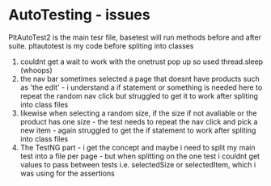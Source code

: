 # AutoTesting - issues 

PltAutoTest2 is the main tesr file, basetest will run methods before and after suite. pltautotest is my code before spliting into classes

1. couldnt get a wait to work with the onetrust pop up so used thread.sleep (whoops)
2. the nav bar sometimes selected a page that doesnt have products such as 'the edit' - i understand a if statement or something is needed here to repeat the random nav click but struggled to get it to work after spliting into class files
3. likewise when selecting a random size, if the size if not avaliable or the product has one size - the test needs to repeat the nav click and pick a new item - again struggled to get the if statement to work after spliting into class files
4. The TestNG part - i get the concept and maybe i need to split my main test into a file per page - but when splitting on the one test i couldnt get values to pass between tests i.e. selectedSize or selectedItem, which i was using for the assertions
